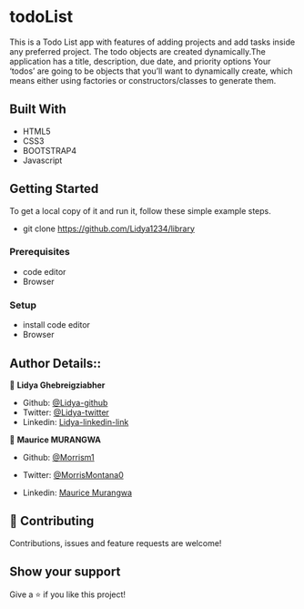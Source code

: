 # todoList
This is a Todo List app with features of adding projects and add tasks inside any preferred project. The todo objects are created dynamically.The application  has a title, description, due date, and priority options
Your ‘todos’ are going to be objects that you’ll want to dynamically create, which means either using factories or constructors/classes to generate them.
## Built With

- HTML5
- CSS3
- BOOTSTRAP4
- Javascript



## Getting Started

To get a local copy of it and run it, follow these simple example steps.
-  git clone https://github.com/Lidya1234/library
### Prerequisites

- code editor
- Browser


### Setup

- install code editor
- Browser


## Author Details::

👤 **Lidya Ghebreigziabher**

- Github: [@Lidya-github ](https://github.com/Lidya1234)
- Twitter: [@Lidya-twitter](https://twitter.com/Lidya42676629)
- Linkedin: [Lidya-linkedin-link](https://www.linkedin.com/in/lidya-ghebreigziabher-4a94391aa/)


👤 **Maurice MURANGWA**

* Github: [@Morrism1](https://github.com/Morrism1)

* Twitter: [@MorrisMontana0](https://twitter.com/MurangwaMorris)

* Linkedin: [Maurice Murangwa](https://www.linkedin.com/in/mauricemurangwa/)  






## 🤝 Contributing

Contributions, issues and feature requests are welcome!



## Show your support

Give a ⭐️ if you like this project!






